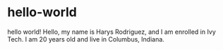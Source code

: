 # hello-world
hello world!
Hello, my name is Harys Rodriguez, and I am enrolled in Ivy Tech.
I am 20 years old and live in Columbus, Indiana.
